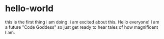 # hello-world
this is the first thing i am doing. i am excited about this.
Hello everyone! I am a future "Code Goddess" so just get ready to hear tales of how magnificent 
I am.
